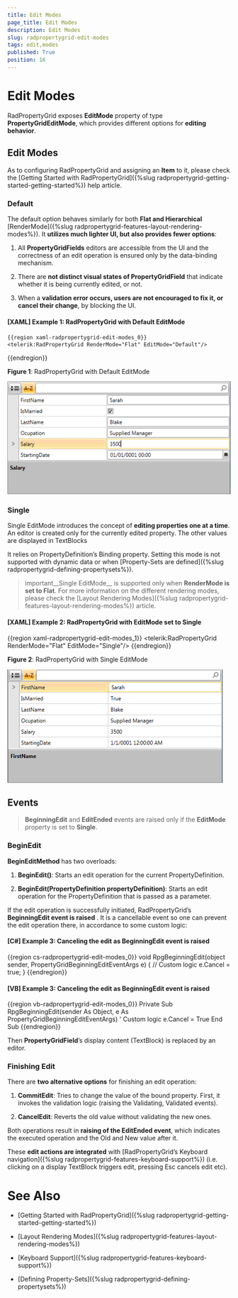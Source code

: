 ```yaml
---
title: Edit Modes
page_title: Edit Modes
description: Edit Modes
slug: radpropertygrid-edit-modes
tags: edit,modes
published: True
position: 16
---
```


# Edit Modes

RadPropertyGrid exposes __EditMode__ property of type __PropertyGridEditMode__, which provides different options for __editing behavior__.

## Edit Modes

As to configuring RadPropertyGrid and assigning an __Item__ to it, please check the [Getting Started with RadPropertyGrid]({%slug radpropertygrid-getting-started-getting-started%}) help article.

### Default

The default option behaves similarly for both __Flat and Hierarchical__ [RenderMode]({%slug radpropertygrid-features-layout-rendering-modes%}). It __utilizes much lighter UI, but also provides fewer options__: 

1. All __PropertyGridFields__ editors are accessible from the UI and the correctness of an edit operation is ensured only by the data-binding mechanism.

2. There are __not distinct visual states of PropertyGridField__ that indicate whether it is being currently edited, or not.

3. When a __validation error occurs, users are not encouraged to fix it, or cancel their change__, by blocking the UI.

#### __[XAML] Example 1: RadPropertyGrid with Default EditMode__

	{{region xaml-radpropertygrid-edit-modes_0}}
	<telerik:RadPropertyGrid RenderMode="Flat" EditMode="Default"/>
{{endregion}}

__Figure 1__: RadPropertyGrid with Default EditMode

![Rad Property Grid Edit Modes Default](images/RadPropertyGrid_EditModes_Default.png)

### Single

Single EditMode introduces the concept of __editing properties one at a time__. An editor is created only for the currently edited property. The other values are displayed in TextBlocks

It relies on PropertyDefinition’s Binding property. Setting this mode is not supported with dynamic data or when [Property-Sets are defined]({%slug radpropertygrid-defining-propertysets%}).

>important__Single EditMode__ is supported only when __RenderMode is set to Flat__. For more information on the different rendering modes, please check the [Layout Rendering Modes]({%slug radpropertygrid-features-layout-rendering-modes%}) article.

#### __[XAML] Example 2: RadPropertyGrid with EditMode set to Single__

{{region xaml-radpropertygrid-edit-modes_1}}
	<telerik:RadPropertyGrid RenderMode="Flat" EditMode="Single"/>
{{endregion}}

__Figure 2__: RadPropertyGrid with Single EditMode

![Rad Property Grid Edit Modes Single](images/RadPropertyGrid_EditModes_Single.png)

## Events

> __BeginningEdit__ and __EditEnded__ events are raised only if the __EditMode__ property is set to __Single__.  

### BeginEdit

__BeginEditMethod__ has two overloads:

1. __BeginEdit()__: Starts an edit operation for the current PropertyDefinition.

2. __BeginEdit(PropertyDefinition propertyDefinition)__: Starts an edit operation for the PropertyDefinition that is passed as a parameter.

If the edit operation is successfully initiated, RadPropertyGrid’s __BeginningEdit event is raised__ . It is a cancellable event so one can prevent the edit operation there, in accordance to some custom logic:

#### __[C#] Example 3: Canceling the edit as BeginningEdit event is raised__

{{region cs-radpropertygrid-edit-modes_0}}
	void RpgBeginningEdit(object sender, PropertyGridBeginningEditEventArgs e)
	{
	    // Custom logic
	    e.Cancel = true;
	}
{{endregion}}

#### __[VB] Example 3: Canceling the edit as BeginningEdit event is raised__

{{region vb-radpropertygrid-edit-modes_0}}
	Private Sub RpgBeginningEdit(sender As Object, e As PropertyGridBeginningEditEventArgs)
	    ' Custom logic
	    e.Cancel = True
	End Sub
{{endregion}}

Then __PropertyGridField__’s display content (TextBlock) is replaced by an editor.

### Finishing Edit

There are __two alternative options__ for finishing an edit operation:

1. __CommitEdit__: Tries to change the value of the bound property. First, it invokes the validation logic (raising the Validating, Validated events).

2. __CancelEdit__: Reverts the old value without validating the new ones.

Both operations result in __raising of the EditEnded event__, which indicates the executed operation and the Old and New value after it.

These __edit actions are integrated__ with [RadPropertyGrid’s Keyboard navigation]({%slug radpropertygrid-features-keyboard-support%}) (i.e. clicking on a display TextBlock triggers edit, pressing Esc cancels edit etc).

# See Also

 * [Getting Started with RadPropertyGrid]({%slug radpropertygrid-getting-started-getting-started%})

 * [Layout Rendering Modes]({%slug radpropertygrid-features-layout-rendering-modes%})

 * [Keyboard Support]({%slug radpropertygrid-features-keyboard-support%})

 * [Defining Property-Sets]({%slug radpropertygrid-defining-propertysets%})
